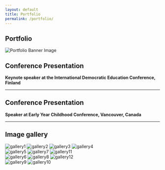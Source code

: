 ```yaml
---
layout: default
title: Portfolio
permalink: /portfolio/
---
```


<!-- Banner Image Section -->
<section class="page-banner">
  <div class="banner-overlay">
    <h1 class="banner-title">Portfolio</h1>
  </div>
  <img src="/assets/images/portfolio-banner.jpg" alt="Portfolio Banner Image" class="banner-image">
</section>

<!-- Conference Section -->
<section class="section">
  <h2>Conference Presentation</h2>
  <p><strong>Keynote speaker at the International Democratic Education Conference, Finland</strong></p>
</section>

<hr class="divider">

<section class="section">
  <h2>Conference Presentation</h2>
  <p><strong>Speaker at Early Year Childhood Conference, Vancouver, Canada</strong></p>
</section>

<hr class="divider">

<!-- Image Gallery Section -->
<section class="section">
  <h2>Image gallery</h2>
  <div class="image-grid">
    <img src="/assets/images/gallery1.jpg" alt="gallery1">
    <img src="/assets/images/gallery2.jpg" alt="gallery2">
    <img src="/assets/images/gallery3.jpg" alt="gallery3">
    <img src="/assets/images/gallery4.jpg" alt="gallery4">
  </div>

<div class="image-grid-custom">
  <img src="/assets/images/gallery5.jpg" alt="gallery5">
  <img src="/assets/images/gallery7.jpg" alt="gallery7">
  <img src="/assets/images/gallery11.jpg" alt="gallery11">
</div>

<div class="image-grid-custom">
  <img src="/assets/images/gallery6.jpg" alt="gallery6">
  <img src="/assets/images/gallery8.jpg" alt="gallery8">
  <img src="/assets/images/gallery12.jpg" alt="gallery12">
</div>

<div class="image-grid">
  <img src="/assets/images/gallery9.jpg" alt="gallery9">
  <img src="/assets/images/gallery10.jpg" alt="gallery10">
</div>
</section>

<!--<hr class="divider">

<!--Featured Project Section
<section class="section project-highlight">
  <div class="project-content">
    <img src="/assets/images/project.jpg" alt="Project Image">
    <div class="project-text">
      <h3>Digital Literacy Initiative</h3>
      <p>
        Led a school-wide rollout of digital literacy workshops that empowered students and teachers with essential 21st-century skills.
        The project included curriculum development, staff training, and hands-on student activities across multiple grade levels.
      </p>
    </div>
  </div>
</section>-->
